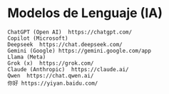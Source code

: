 # Modelos de Lenguaje (IA)

    ChatGPT (Open AI)  https://chatgpt.com/
    Copilot (Microsoft)
    Deepseek  https://chat.deepseek.com/
    Gemini (Google) https://gemini.google.com/app
    Llama (Meta)    
    Grok (x)  https://grok.com/
    Claude (Anthropic)  https://claude.ai/
    Qwen  https://chat.qwen.ai/
    你好 https://yiyan.baidu.com/
    